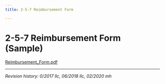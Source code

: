 ```yaml
---
title: 2-5-7 Reimbursement Form

---
```


# 2-5-7 Reimbursement Form (Sample)

[Reimbursement_Form.pdf](../docs/Reimbursement_Form.pdf)

***

_Revision history: 0/2017 llc, 06/2018 llc, 02/2020 mh_

